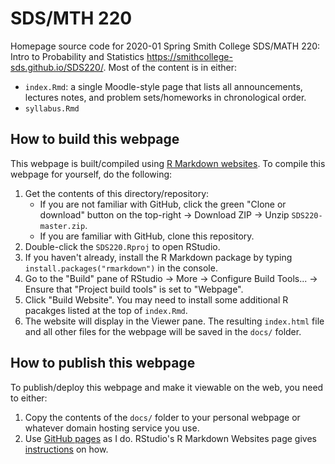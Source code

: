 # SDS/MTH 220 

Homepage source code for 2020-01 Spring Smith College SDS/MATH 220: Intro to Probability and Statistics <https://smithcollege-sds.github.io/SDS220/>. Most of the content is in either:

* `index.Rmd`: a single Moodle-style page that lists all announcements, lectures notes, and problem sets/homeworks in chronological order.
* `syllabus.Rmd`


## How to build this webpage

This webpage is built/compiled using [R Markdown
websites](http://rmarkdown.rstudio.com/rmarkdown_websites.html). To compile this
webpage for yourself, do the following:

1. Get the contents of this directory/repository:
    + If you are not familiar with GitHub, click the green "Clone or download" button on the top-right -> Download ZIP -> Unzip `SDS220-master.zip`.
    + If you are familiar with GitHub, clone this repository.
1. Double-click the `SDS220.Rproj` to open RStudio.
1. If you haven't already, install the R Markdown package by typing `install.packages("rmarkdown")` in the console.
1. Go to the "Build" pane of RStudio -> More -> Configure Build Tools... -> Ensure that "Project build tools" is set to "Webpage".
1. Click "Build Website". You may need to install some additional R pacakges listed at the top of `index.Rmd`.
1. The website will display in the Viewer pane. The resulting `index.html` file and all other files for the webpage will be saved in the `docs/` folder.


## How to publish this webpage

To publish/deploy this webpage and make it viewable on the web, you need to either:

1. Copy the contents of the `docs/` folder to your personal webpage or whatever
domain hosting service you use.
1. Use [GitHub pages](https://pages.github.com/) as I do. RStudio's R Markdown Websites page gives [instructions](http://rmarkdown.rstudio.com/rmarkdown_websites.html#publishing_websites) on how.

